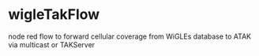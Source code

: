 # wigleTakFlow
node red flow to forward cellular coverage from WiGLEs database to ATAK via multicast or TAKServer
